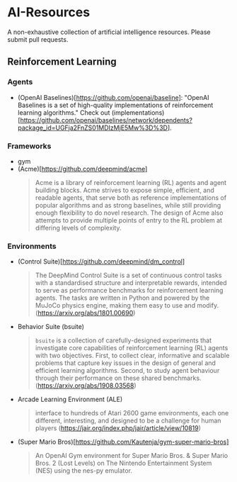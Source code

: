 # AI-Resources
A non-exhaustive collection of artificial intelligence resources. Please submit pull requests.

## Reinforcement Learning

### Agents
- (OpenAI Baselines)[https://github.com/openai/baseline]: "OpenAI Baselines is a set of high-quality implementations of reinforcement learning algorithms." Check out (implementations)[https://github.com/openai/baselines/network/dependents?package_id=UGFja2FnZS01MDIzMjE5Mw%3D%3D].

### Frameworks
- gym
- (Acme)[https://github.com/deepmind/acme]
  > Acme is a library of reinforcement learning (RL) agents and agent building blocks. Acme strives to expose simple, efficient, and readable agents, that serve both as reference implementations of popular algorithms and as strong baselines, while still providing enough flexibility to do novel research. The design of Acme also attempts to provide multiple points of entry to the RL problem at differing levels of complexity.


### Environments
- (Control Suite)[https://github.com/deepmind/dm_control]
  > The DeepMind Control Suite is a set of continuous control tasks with a standardised structure and interpretable rewards, intended to serve as performance benchmarks for reinforcement learning agents. The tasks are written in Python and powered by the MuJoCo physics engine, making them easy to use and modify. (https://arxiv.org/abs/1801.00690)
- Behavior Suite (bsuite)
  > `bsuite` is a collection of carefully-designed experiments
that investigate core capabilities of reinforcement learning (RL) agents with
two objectives. First, to collect clear, informative and scalable problems
that capture key issues in the design of general and efficient learning algorithms. Second, to study agent behaviour through their performance
on these shared benchmarks. (https://arxiv.org/abs/1908.03568)
- Arcade Learning Environment (ALE)
  > interface to hundreds of Atari 2600 game environments, each one different, interesting, and designed to be a challenge for human players (https://jair.org/index.php/jair/article/view/10819)
- (Super Mario Bros)[https://github.com/Kautenja/gym-super-mario-bros]
  > An OpenAI Gym environment for Super Mario Bros. & Super Mario Bros. 2 (Lost Levels) on The Nintendo Entertainment System (NES) using the nes-py emulator.
